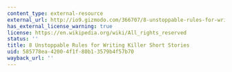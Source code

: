 ```yaml
---
content_type: external-resource
external_url: http://io9.gizmodo.com/366707/8-unstoppable-rules-for-writing-killer-short-stories
has_external_license_warning: true
license: https://en.wikipedia.org/wiki/All_rights_reserved
status: ''
title: 8 Unstoppable Rules for Writing Killer Short Stories
uid: 585778ea-4200-4f1f-80b1-3579b4f57b70
wayback_url: ''
---
```


